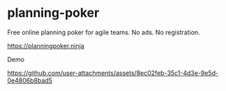 # planning-poker
Free online planning poker for agile teams. No ads. No registration.

https://planningpoker.ninja


Demo

https://github.com/user-attachments/assets/8ec02feb-35c1-4d3e-9e5d-0e4806b8bad5


